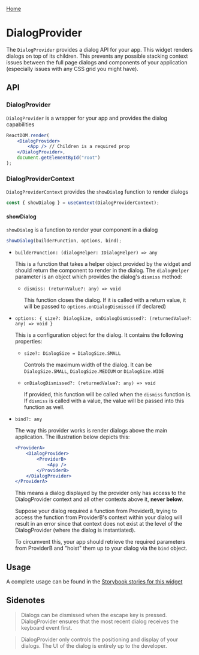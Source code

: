 [Home](../README.md)

# DialogProvider

The `DialogProvider` provides a dialog API for your app. This widget renders dialogs on top of its
children. This prevents any possible stacking context issues between the full page dialogs and
components of your application (especially issues with any CSS grid you might have).

## API

### DialogProvider

`DialogProvider` is a wrapper for your app and provides the dialog capabilities

```jsx
ReactDOM.render(
    <DialogProvider>
        <App /> // Children is a required prop
    </DialogProvider>,
    document.getElementById("root")
);
```

### DialogProviderContext

`DialogProviderContext` provides the `showDialog` function to render dialogs

```jsx
const { showDialog } = useContext(DialogProviderContext);
```

#### showDialog

`showDialog` is a function to render your component in a dialog

```jsx
showDialog(builderFunction, options, bind);
```

-   `builderFunction: (dialogHelper: IDialogHelper) => any`

    This is a function that takes a helper object provided by the widget and should return the
    component to render in the dialog. The `dialogHelper` parameter is an object which provides
    the dialog's `dismiss` method:

    -   `dismiss: (returnValue?: any) => void`

        This function closes the dialog. If it is called with a return value, it will be passed to
        `options.onDialogDismissed` (if declared)

-   `options: { size?: DialogSize, onDialogDismissed?: (returnedValue?: any) => void }`

    This is a configuration object for the dialog. It contains the following properties:

    -   `size?: DialogSize = DialogSize.SMALL`

        Controls the maximum width of the dialog. It can be `DialogSize.SMALL`, `DialogSize.MEDIUM`
        or `DialogSize.WIDE`

    -   `onDialogDismissed?: (returnedValue?: any) => void`

        If provided, this function will be called when the `dismiss` function is.
        If `dismiss` is called with a value, the value will be passed into this function as well.

-   `bind?: any`

    The way this provider works is render dialogs above the main application. The illustration
    below depicts this:

    ```jsx
    <ProviderA>
        <DialogProvider>
            <ProviderB>
                <App />
            </ProviderB>
        </DialogProvider>
    </ProviderA>
    ```

    This means a dialog displayed by the provider only has access to the DialogProvider context
    and all other contexts above it, **never below**.

    Suppose your dialog required a function from ProviderB, trying to access the function from
    ProviderB's context within your dialog will result in an error since that context does not
    exist at the level of the DialogProvider (where the dialog is instantiated).

    To circumvent this, your app should retrieve the required parameters from ProviderB and "hoist"
    them up to your dialog via the `bind` object.

## Usage

A complete usage can be found in the
[Storybook stories for this widget](../src/provider/dialog-provider/index.stories.tsx)

## Sidenotes

> Dialogs can be dismissed when the escape key is pressed. DialogProvider ensures that the most
> recent dialog receives the keyboard event first.

> DialogProvider only controls the positioning and display of your dialogs. The UI of the dialog is
> entirely up to the developer.
